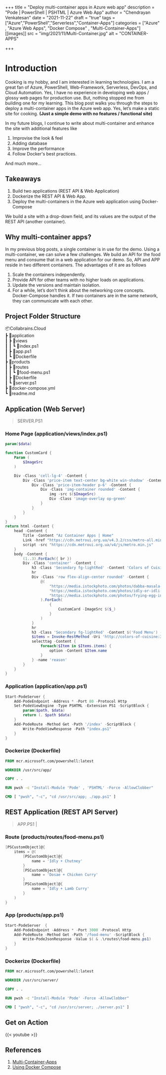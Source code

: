 +++
title = "Deploy multi-container apps in Azure web app"
description = "Pode | PowerShell | PSHTML | Azure Web App"
author = "Chendrayan Venkatesan"
date = "2021-11-22"
draft = "true"
tags = ["Azure","PowerShell","Serverless","Container-Apps"]
categories = ["Azure" , "Azure Web Apps", "Docker Compose" , "Multi-Container-Apps"]
[[images]]
  src = "img/2021/11/Multi-Container.jpg"
  alt = "CONTAINER-APPS"

+++

# Introduction

Cooking is my hobby, and I am interested in learning technologies. I am a great fan of Azure, PowerShell, Web-Framework, Serverless, DevOps, and Cloud Automation. Yes, I have no experience in developing web apps / glossy web pages for production use. But, nothing stopped me from building one for my learning. This blog post walks you through the steps to deploy a multi-container apps in the Azure web app. Yes, let’s make a static site for cooking. **(Just a simple demo with no features / functional site)**

In my future blogs, I continue to write about multi-container and enhance the site with additional features like 
1. Improvise the look & feel
2. Adding database
3. Improve the performance
4. Follow Docker's best practices. 

And much more…


## Takeaways
1. Build two applications (REST API & Web Application)
2. Dockerize the REST API & Web App. 
3. Deploy the multi-containers in the Azure web application using Docker-Compose

We build a site with a drop-down field, and its values are the output of the REST API (another container).

## Why multi-container apps? 

In my previous blog posts, a single container is in use for the demo. Using a multi-container, we can solve a few challenges. We build an API for the food menu and consume that in a web application for our demo. So, API and APP reside in two different containers. The advantages of it are as follows

1. Scale the containers independently.  
2. Provide API for other teams with no higher loads on applications.  
3. Update the versions and maintain isolation.  
4. For a while, let’s don’t think about the networking core concepts. Docker-Compose handles it. If two containers are in the same     network, they can communicate with each other.  

## Project Folder Structure

📦Collabrains.Cloud  
 ┣ 📂application  
 ┃ ┣ 📂views  
 ┃ ┃ ┗ 📜index.ps1  
 ┃ ┣ 📜app.ps1  
 ┃ ┗ 📜Dockerfile  
 ┣ 📂products  
 ┃ ┣ 📂routes  
 ┃ ┃ ┗ 📜food-menu.ps1  
 ┃ ┣ 📜Dockerfile  
 ┃ ┗ 📜server.ps1  
 ┣ 📜docker-compose.yml  
 ┗ 📜readme.md  

## Application (Web Server)

> SERVER.PS1

### Home Page (application/views/index.ps1)

```PowerShell
param($data)

function CustomCard {
    Param (
        $ImageSrc
    )

    Div -Class 'cell-lg-4' -Content {
        Div -Class 'price-item text-center bg-white win-shadow' -Content {
            Div -Class 'price-item-header p-6' -Content {
                Div -Class 'img-container rounded' -Content {
                    img -src $($ImageSrc)
                    Div -Class 'image-overlay op-green' 
                }
            }
        }
    }
}
return html -Content {
    head -Content {
        Title -Content "Az Container Apps | Home"
        Link -href "https://cdn.metroui.org.ua/v4.3.2/css/metro-all.min.css" -rel "stylesheet"
        script -src "https://cdn.metroui.org.ua/v4/js/metro.min.js"
    }
    body -Content {
        (1..3).ForEach({ br })
        Div -Class 'container' -Content {
            h3 -Class 'Secondary fg-lightRed' -Content 'Colors of Cuisine...' -Style 'text-align:center'
            hr
            Div -Class 'row flex-align-center rounded' -Content {
                @(
                    "https://media.istockphoto.com/photos/dabba-masala-picture-id465015726?b=1&k=20&m=465015726&s=170667a&w=0&h=IsNYymgb7aX2qZcZ-IdBVZ7xC1m6JNJ9ZFOcEvF_PiM=",
                    "https://media.istockphoto.com/photos/idly-or-idli-picture-id1306083224?b=1&k=20&m=1306083224&s=170667a&w=0&h=USIy9AUuJVA2dboZOHdAc8EUl_1QHWbivvRJUEYQfWk=",
                    "https://media.istockphoto.com/photos/frying-egg-in-a-cooking-pan-in-domestic-kitchen-picture-id1129381764?b=1&k=20&m=1129381764&s=170667a&w=0&h=P3Gw15Zps0Mu_NF7wNwVkfpVqGV3LC7Pg1YbZXBMcnc="
                ).ForEach(
                    {
                        CustomCard -ImageSrc $($_)  
                    }
                )
            }
            hr 
            h3 -Class 'Secondary fg-lightRed' -Content $('Food Menu') -Style 'text-align:center'
            $items = Invoke-RestMethod -Uri 'http://colors-of-cuisine:3000/food-menu'
            selecttag -Content {
                foreach($Item in $Items.items) {
                    option -Content $Item.name
                }
            } -name 'reason'
        }
    }
}
```

### Application (application/app.ps1)

```PowerShell
Start-PodeServer {
    Add-PodeEndpoint -Address * -Port 80 -Protocol Http
    Set-PodeViewEngine -Type PSHTML -Extension PS1 -ScriptBlock {
        param($path, $data)
        return (. $path $data)
    }
    Add-PodeRoute -Method Get -Path '/index' -ScriptBlock {
        Write-PodeViewResponse -Path "index.ps1"
    }
}
```

### Dockerize (Dockerfile)

```Dockerfile
FROM mcr.microsoft.com/powershell:latest

WORKDIR /usr/src/app/

COPY . .    

RUN pwsh -c "Install-Module 'Pode' , 'PSHTML' -Force -AllowClobber"

CMD [ "pwsh", "-c", "cd /usr/src/app; ./app.ps1" ]
```

## REST Application (REST API Server)

> APP.PS1 | 

### Route (products/routes/food-menu.ps1)

```PowerShell
[PSCustomObject]@{
    items = @(
        [PSCustomObject]@{
            name = 'Idly + Chutney'
        }
        [PSCustomObject]@{
            name = 'Dosae + Chicken Curry'
        }
        [PSCustomObject]@{
            name = 'Idly + Lamb Curry'
        }
    )
}
```

### App (products/app.ps1)

```PowerShell
Start-PodeServer  {
    Add-PodeEndpoint -Address * -Port 3000 -Protocol Http
    Add-PodeRoute -Method Get -Path '/food-menu' -ScriptBlock {
        Write-PodeJsonResponse -Value $( & .\routes\food-menu.ps1)
    }
}
```

### Dockerize (Dockerfile)

```Dockerfile
FROM mcr.microsoft.com/powershell:latest

WORKDIR /usr/src/server/

COPY . .    

RUN pwsh -c "Install-Module 'Pode' -Force -AllowClobber"

CMD [ "pwsh", "-c", "cd /usr/src/server; ./server.ps1" ]
```

## Get on Action

{{< youtube  >}}

## References

1. [Multi-Container-Apps](https://docs.docker.com/get-started/07_multi_container/)
2. [Using Docker Compose](https://docs.docker.com/get-started/08_using_compose/)